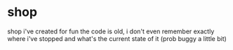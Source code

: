 # shop
shop i've created for fun
the code is old, i don't even remember exactly where i've stopped and what's the current state of it (prob buggy a little bit)
